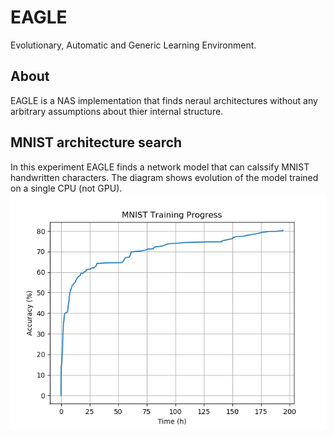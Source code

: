 # EAGLE
Evolutionary, Automatic and Generic Learning Environment.

## About
EAGLE is a NAS implementation that finds neraul architectures without any arbitrary assumptions about thier internal structure.

## MNIST architecture search
In this experiment EAGLE finds a network model that can calssify MNIST handwritten characters. The diagram shows evolution of the model trained on a single CPU (not GPU).
![MNIST Training Progress](examples/mnist/images/training.png)
